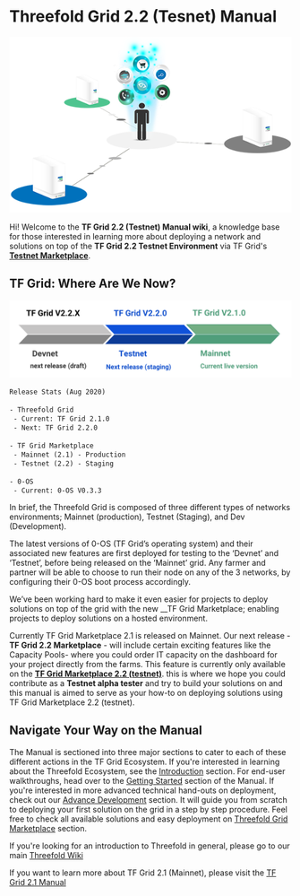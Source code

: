 # Threefold Grid 2.2 (Tesnet) Manual

![](./img/storage_compute.png)

Hi! Welcome to the __TF Grid 2.2 (Testnet) Manual wiki__, a knowledge base for those interested in learning more about deploying a network and solutions on top of the __TF Grid 2.2 Testnet Environment__ via TF Grid's [__Testnet Marketplace__](marketplace-testnet.grid.tf). 

## TF Grid: Where Are We Now?

![](./img/environment.png)

```
Release Stats (Aug 2020)

- Threefold Grid 
 - Current: TF Grid 2.1.0
 - Next: TF Grid 2.2.0

- TF Grid Marketplace
 - Mainnet (2.1) - Production
 - Testnet (2.2) - Staging

- 0-OS
 - Current: 0-OS V0.3.3
```



In brief, the Threefold Grid is composed of three different types of networks environments; Mainnet (production), Testnet (Staging), and Dev (Development). 

The latest versions of 0-OS (TF Grid’s operating system) and their associated new features are first deployed for testing to the ‘Devnet’ and ‘Testnet’, before being released on the ‘Mainnet’ grid. Any farmer and partner will be able to choose to run their node on any of the 3 networks, by configuring their 0-OS boot process accordingly.

We’ve been working hard to make it even easier for projects to deploy solutions on top of the grid with the new __TF Grid Marketplace; enabling projects to deploy solutions on a hosted environment. 

Currently TF Grid Marketplace 2.1 is released on Mainnet. Our next release - __TF Grid 2.2 Marketplace__ - will include certain exciting features like the Capacity Pools- where you could order IT capacity on the dashboard for your project directly from the farms. This feature is currently only available on the [__TF Grid Marketplace 2.2 (testnet)__](marketplace-testnet2.grid.tf). this is where we hope you could contribute as a __Testnet alpha tester__ and try to build your solutions on and this manual is aimed to serve as your how-to on deploying solutions using TF Grid Marketplace 2.2 (testnet).

## Navigate Your Way on the Manual

The Manual is sectioned into three major sections to cater to each of these different actions in the TF Grid Ecosystem. If you're interested in learning about the Threefold Ecosystem, see the [Introduction](learn.md) section. For end-user walkthroughs, head over to the [Getting Started](#getting_started.md) section of the Manual. If you're interested in more advanced technical hand-outs on deployment, check out our [Advance Development](develop.md) section. It will guide you from scratch to deploying your first solution on the grid in a step by step procedure. Feel free to check all available solutions and easy deployment on [Threefold Grid Marketplace](marketplace.md) section.

If you're looking for an introduction to Threefold in general, please go to our main [Threefold Wiki](wiki.Threefold.io) 

If you want to learn more about TF Grid 2.1 (Mainnet), please visit the [TF Grid 2.1 Manual](https://manual.Threefold.io/)